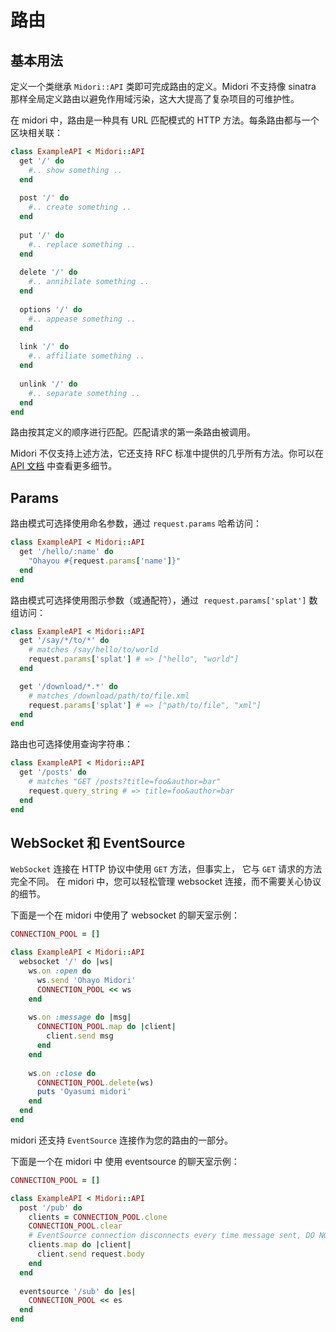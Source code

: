 # 路由

## 基本用法

定义一个类继承  `Midori::API`  类即可完成路由的定义。Midori 不支持像 sinatra 那样全局定义路由以避免作用域污染，这大大提高了复杂项目的可维护性。

在 midori 中，路由是一种具有 URL 匹配模式的 HTTP 方法。每条路由都与一个区块相关联：

```ruby
class ExampleAPI < Midori::API
  get '/' do
    #.. show something ..
  end
  
  post '/' do
    #.. create something ..
  end
  
  put '/' do
    #.. replace something ..
  end
  
  delete '/' do
    #.. annihilate something ..
  end
  
  options '/' do
    #.. appease something ..
  end
  
  link '/' do
    #.. affiliate something ..
  end
  
  unlink '/' do
    #.. separate something ..
  end
end
```

路由按其定义的顺序进行匹配。匹配请求的第一条路由被调用。

Midori 不仅支持上述方法，它还支持 RFC 标准中提供的几乎所有方法。你可以在 [API 文档](http://www.rubydoc.info/gems/em-midori/Midori/API) 中查看更多细节。

## Params

路由模式可选择使用命名参数，通过 `request.params` 哈希访问：

```ruby
class ExampleAPI < Midori::API
  get '/hello/:name' do
    "Ohayou #{request.params['name']}"
  end
end
```

路由模式可选择使用图示参数（或通配符），通过  `request.params['splat']`  数组访问：

```ruby
class ExampleAPI < Midori::API
  get '/say/*/to/*' do
    # matches /say/hello/to/world
    request.params['splat'] # => ["hello", "world"]
  end

  get '/download/*.*' do
    # matches /download/path/to/file.xml
    request.params['splat'] # => ["path/to/file", "xml"]
  end
end
```

路由也可选择使用查询字符串：

```ruby
class ExampleAPI < Midori::API
  get '/posts' do
    # matches "GET /posts?title=foo&author=bar"
    request.query_string # => title=foo&author=bar
  end
end
```

## WebSocket 和 EventSource

`WebSocket`  连接在 HTTP 协议中使用  `GET`  方法，但事实上， 它与 `GET` 请求的方法完全不同。 在 midori 中，您可以轻松管理 websocket 连接，而不需要关心协议的细节。

下面是一个在 midori 中使用了 websocket 的聊天室示例：

```ruby
CONNECTION_POOL = []

class ExampleAPI < Midori::API
  websocket '/' do |ws|
    ws.on :open do
      ws.send 'Ohayo Midori'
      CONNECTION_POOL << ws
    end
    
    ws.on :message do |msg|
      CONNECTION_POOL.map do |client|
        client.send msg
      end
    end
    
    ws.on :close do
      CONNECTION_POOL.delete(ws)
      puts 'Oyasumi midori'
    end
  end
end
```

midori 还支持 `EventSource` 连接作为您的路由的一部分。

下面是一个在 midori 中 使用 eventsource 的聊天室示例：

```ruby
CONNECTION_POOL = []

class ExampleAPI < Midori::API
  post '/pub' do
    clients = CONNECTION_POOL.clone
    CONNECTION_POOL.clear
    # EventSource connection disconnects every time message sent, DO NOT reuse connection pool
    clients.map do |client|
      client.send request.body
    end
  end
  
  eventsource '/sub' do |es|
    CONNECTION_POOL << es
  end
end
```

